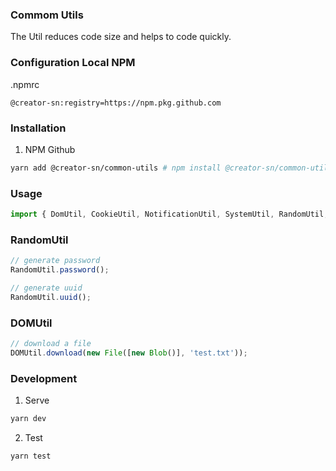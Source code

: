 ### Commom Utils

The Util reduces code size and helps to code quickly.

### Configuration Local NPM

.npmrc

```properties
@creator-sn:registry=https://npm.pkg.github.com
```

### Installation

1. NPM Github

```sh
yarn add @creator-sn/common-utils # npm install @creator-sn/common-utils
```

### Usage

```js
import { DomUtil, CookieUtil, NotificationUtil, SystemUtil, RandomUtil, DateUtil } from '@creator-sn/common-utils';
```

### RandomUtil

```js
// generate password
RandomUtil.password();

// generate uuid
RandomUtil.uuid();
```

### DOMUtil

```js
// download a file
DOMUtil.download(new File([new Blob()], 'test.txt'));
```

### Development

1. Serve

```sh
yarn dev
```

2. Test

```sh
yarn test
```
